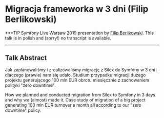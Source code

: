 # Migracja frameworka w 3 dni (Filip Berlikowski)

***TIP
Symfony Live Warsaw 2019 presentation by [Filip Berlikowski](https://connect.symfony.com/api/alternates/acd3655c-8411-4204-86b5-beb8403f37f4).
This talk is in polish and (sorry!) no transcript is available.
***

## Talk Abstract

Jak zaplanowaliśmy i zrealizowaliśmy migrację z Silex do Symfony w 3 dni i dlaczego (prawie) nam się udało. Studium przypadku migracji dużego projektu generującego 100 mln EUR obrotu miesięcznie z zachowaniem polityki "zero downtime".

How we planned and conducted migration from Silex to Symfony in 3 days and why we (almost) made it. Case study of migration of a big project generating 100 mln EUR turnover a month all according to our "zero downtime" policy.

